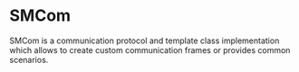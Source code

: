 # SMCom

SMCom is a communication protocol and template class implementation which allows to create custom communication frames or provides common scenarios.

